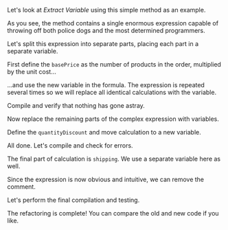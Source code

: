 Let's look at <i>Extract Variable</i> using this simple method as an example.

As you see, the method contains a single enormous expression capable of throwing off both police dogs and the most determined programmers.

Let's split this expression into separate parts, placing each part in a separate variable.

First define the <code>basePrice</code> as the number of products in the order, multiplied by the unit cost…

…and use the new variable in the formula. The expression is repeated several times so we will replace all identical calculations with the variable.

Compile and verify that nothing has gone astray.

Now replace the remaining parts of the complex expression with variables.

Define the <code>quantityDiscount</code> and move calculation to a new variable.

All done. Let's compile and check for errors.

The final part of calculation is <code>shipping</code>. We use a separate variable here as well.

Since the expression is now obvious and intuitive, we can remove the comment.

Let's perform the final compilation and testing.

The refactoring is complete! You can compare the old and new code if you like.